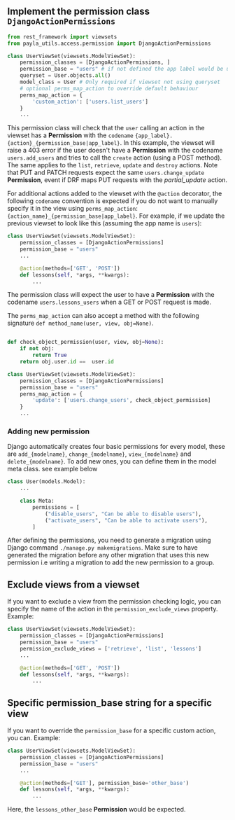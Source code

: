 ## Implement the permission class `DjangoActionPermissions`

```py
from rest_framework import viewsets
from payla_utils.access.permission import DjangoActionPermissions

class UserViewSet(viewsets.ModelViewSet):
    permission_classes = [DjangoActionPermissions, ]
    permission_base = "users" # if not defined the app label would be used
    queryset = User.objects.all()
    model_class = User # Only required if viewset not using queryset
    # optional perms_map_action to override default behaviour
    perms_map_action = {
        'custom_action': ['users.list_users']
    }
    ...
```

This permission class will check that the `user` calling an action in the viewset has a **Permission** with the `codename` `{app_label}.{action}_{permission_base|app_label}`. In this example, the viewset will raise a 403 error if the user doesn't have a **Permission** with the codename `users.add_users` and tries to call the `create` action (using a POST method). The same applies to the `list`, `retrieve`, `update` and `destroy` actions. Note that PUT and PATCH requests expect the same `users.change_update` **Permission**, event if DRF maps PUT requests with the _partial_update_ action.

For additional actions added to the viewset with the `@action` decorator, the following `codename` convention is expected if you do not want to manually specify it in the view using `perms_map_action`: `{action_name}_{permission_base|app_label}`. For example, if we update the previous viewset to look like this (assuming the app name is `users`):

```py
class UserViewSet(viewsets.ModelViewSet):
    permission_classes = [DjangoActionPermissions]
    permission_base = "users"
    ...

    @action(methods=['GET', 'POST'])
    def lessons(self, *args, **kwargs):
        ...
```

The permission class will expect the user to have a **Permission** with the codename `users.lessons_users` when a GET or POST request is made.

The `perms_map_action` can also accept a method with the following signature `def method_name(user, view, obj=None)`.

```py

def check_object_permission(user, view, obj=None):
    if not obj:
        return True
    return obj.user.id ==  user.id

class UserViewSet(viewsets.ModelViewSet):
    permission_classes = [DjangoActionPermissions]
    permission_base = "users"
    perms_map_action = {
        'update': ['users.change_users', check_object_permission]
    }
    ...
```

### Adding new permission

Django automatically creates four basic permissions for every model, these are `add_{modelname}`, `change_{modelname}`, `view_{modelname}` and `delete_{modelname}`. To add new ones, you can define them in the model meta class. see example below

```py
class User(models.Model):
    ...

    class Meta:
        permissions = [
            ("disable_users", "Can be able to disable users"),
            ("activate_users", "Can be able to activate users"),
        ]
```

After defining the permissions, you need to generate a migration using Django command `./manage.py makemigrations`. Make sure to have generated the migration before any other migration that uses this new permission i.e writing a migration to add the new permission to a group.

## Exclude views from a viewset

If you want to exclude a view from the permission checking logic, you can specify the name of the action in the `permission_exclude_views` property. Example:

```py
class UserViewSet(viewsets.ModelViewSet):
    permission_classes = [DjangoActionPermissions]
    permission_base = "users"
    permission_exclude_views = ['retrieve', 'list', 'lessons']
    ...

    @action(methods=['GET', 'POST'])
    def lessons(self, *args, **kwargs):
        ...

```

## Specific permission_base string for a specific view

If you want to override the `permission_base` for a specific custom action, you can. Example:

```py
class UserViewSet(viewsets.ModelViewSet):
    permission_classes = [DjangoActionPermissions]
    permission_base = "users"
    ...

    @action(methods=['GET'], permission_base='other_base')
    def lessons(self, *args, **kwargs):
        ...

```

Here, the `lessons_other_base` **Permission** would be expected.

